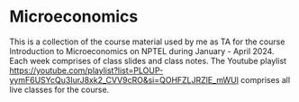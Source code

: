 # Microeconomics
This is a collection of the course material used by me as TA for the course Introduction to Microeconomics on NPTEL during January - April 2024.
Each week comprises of class slides and class notes.
The Youtube playlist https://youtube.com/playlist?list=PLOUP-yymF6USYcQu3IurJ8xk2_CVV9cRO&si=QOHFZLJRZlE_mWUl comprises all live classes for the course.
